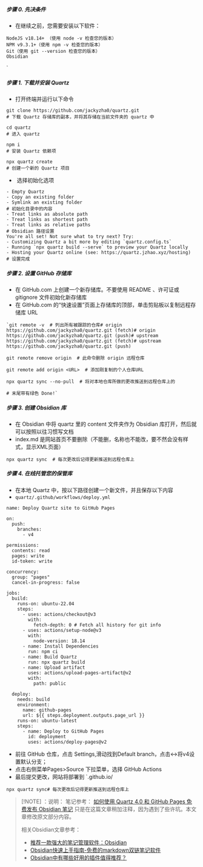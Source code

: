 ##### 步骤 0. 先决条件

- 在继续之前，您需要安装以下软件：
```
NodeJS v18.14+ （使用 node -v 检查您的版本）
NPM v9.3.1+（使用 npm -v 检查您的版本）
Git（使用 git --version 检查您的版本）
Obsidian
```
`
##### 步骤 1. 下载并安装 Quartz

- 打开终端并运行以下命令
```
git clone https://github.com/jackyzha0/quartz.git  
# 下载 Quartz 存储库的副本，并将其存储在当前文件夹的 quartz 中

cd quartz  
# 进入 quartz 

npm i
# 安装 Quartz 依赖项 

npx quartz create
# 创建一个新的 Quartz 项目
```

-  选择初始化选项
```
- Empty Quartz
- Copy an existing folder
- Symlink an existing folder
# 初始化目录中的内容
- Treat links as absolute path
- Treat links as shortest path
- Treat links as relative paths
# Obsidian 路径设置
You're all set! Not sure what to try next? Try:
- Customizing Quartz a bit more by editing `quartz.config.ts`
- Running `npx quartz build --serve` to preview your Quartz locally
- Hosting your Quartz online (see: https://quartz.jzhao.xyz/hosting)
# 设置完成

```

##### 步骤 2. 设置 GitHub 存储库

- 在 GitHub.com 上创建一个新存储库。不要使用 README 、许可证或 gitignore 文件初始化新存储库
- 在 GitHub.com 的“快速设置”页面上存储库的顶部，单击剪贴板以复制远程存储库 URL
```
`git remote -v  # 列出所有被跟踪的仓库# origin  https://github.com/jackyzha0/quartz.git (fetch)# origin  https://github.com/jackyzha0/quartz.git (push)# upstream        https://github.com/jackyzha0/quartz.git (fetch)# upstream        https://github.com/jackyzha0/quartz.git (push) 

git remote remove origin  # 此命令删除 origin 远程仓库 

git remote add origin <URL>  # 添加刚复制的个人仓库URL 

npx quartz sync --no-pull  # 将对本地仓库所做的更改推送到远程仓库上的

# 末尾带有绿色 Done!` 
```


##### 步骤 3. 创建 Obsidian 库

- 在 Obsidian 中将 quartz 里的 content 文件夹作为 Obsidian 库打开，然后就可以按照以往习惯写文档
- index.md 是网站首页不要删除（不能删，名称也不能改，要不然会没有样式，显示XML页面）
```
npx quartz sync  # 每次更改后记得更新推送到远程仓库上
```

##### 步骤 4. 在线托管您的保管库

- 在本地 Quartz 中，按以下路径创建一个新文件，并且保存以下内容
- `quartz/.github/workflows/deploy.yml`

```
name: Deploy Quartz site to GitHub Pages
 
on:
  push:
    branches:
      - v4
 
permissions:
  contents: read
  pages: write
  id-token: write
 
concurrency:
  group: "pages"
  cancel-in-progress: false
 
jobs:
  build:
    runs-on: ubuntu-22.04
    steps:
      - uses: actions/checkout@v3
        with:
          fetch-depth: 0 # Fetch all history for git info
      - uses: actions/setup-node@v3
        with:
          node-version: 18.14
      - name: Install Dependencies
        run: npm ci
      - name: Build Quartz
        run: npx quartz build
      - name: Upload artifact
        uses: actions/upload-pages-artifact@v2
        with:
          path: public
 
  deploy:
    needs: build
    environment:
      name: github-pages
      url: ${{ steps.deployment.outputs.page_url }}
    runs-on: ubuntu-latest
    steps:
      - name: Deploy to GitHub Pages
        id: deployment
        uses: actions/deploy-pages@v2

```
- 前往 GitHub 仓库，点击 Settings,滑动找到Default branch，点击↔将v4设置默认分支；
- 点击右侧菜单Pages>Source 下拉菜单，选择 GitHub Actions
- 最后提交更改，网站将部署到 `<github-username>.github.io/<repository-name>

```
npx quartz sync# 每次更改后记得更新推送到远程仓库上

```

> [!NOTE] ：说明：
> 笔记参考： [如何使用 Quartz 4.0 和 GitHub Pages 免费发布 Obsidian 笔记]( https://insile.github.io/my-notes/%E7%AC%94%E8%AE%B0/%E5%85%AC%E5%85%B1%E7%AC%94%E8%AE%B0%E5%BA%93/%E5%A6%82%E4%BD%95%E4%BD%BF%E7%94%A8-Quartz-4.0-%E5%92%8C-GitHub-Pages-%E5%85%8D%E8%B4%B9%E5%8F%91%E5%B8%83-Obsidian-%E7%AC%94%E8%AE%B0)
> 只是在这篇文章稍加注释，因为遇到了些许坑。本文章修改原文部分内容。
> 
> 相关Obsidian文章参考：
> - [推荐一款强大的笔记管理软件：Obsidian](https://zhuanlan.zhihu.com/p/668713110)
>  - [Obsidian快速上手指南-免费的markdown双链笔记软件](https://zhuanlan.zhihu.com/p/682396800)
>  - [Obsidian中有哪些好用的插件值得推荐？](https://www.zhihu.com/question/497487995/answer/3445481654)
